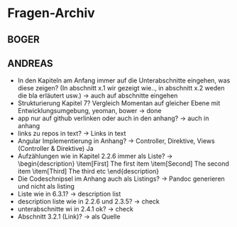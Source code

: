 # Fragen-Archiv

## BOGER


## ANDREAS

- In den Kapiteln am Anfang immer auf die Unterabschnitte eingehen, was diese zeigen? (In abschnitt x.1 wir gezeigt wie.., in abschnitt x.2 weden die bla erläutert usw.) -> auch auf abschnitte eingehen
- Strukturierung Kapitel 7? Vergleich Momentan auf gleicher Ebene mit Entwicklungsumgebung, yeoman, bower -> done
- app nur auf github verlinken oder auch in den anhang? -> auch in anhang
- links zu repos in text? -> Links in text
- Angular Implementierung in Anhang?
  -> Controller, Direktive, Views (Controller & Direktive) Ja
- Aufzählungen wie in Kapitel 2.2.6 immer als Liste?
  -> 
  \begin{description}
    \item[First] The first item
    \item[Second] The second item
    \item[Third] The third etc
  \end{description}
- Die Codeschnipsel im Anhang auch als Listings? -> Pandoc generieren und nicht als listing
- Liste wie in 6.3.1? -> description list
- description liste wie in 2.2.6 und 2.3.5? -> check
- unterabschnitte wi in 2.4.1 ok? -> check
- Abschnitt 3.2.1 (Link)? -> als Quelle

